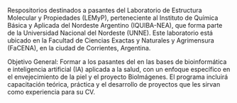 Respositorios destinados a pasantes del Laboratorio de Estructura Molecular y Propiedades (LEMyP), perteneciente al Instituto de Química Básica y Aplicada del Nordeste Argentino (IQUIBA-NEA), que forma parte de la Universidad Nacional del Nordeste (UNNE). Este laboratorio está ubicado en la Facultad de Ciencias Exactas y Naturales y Agrimensura (FaCENA), en la ciudad de Corrientes, Argentina. 

Objetivo General: Formar a los pasantes del  en las bases de bioinformática e inteligencia artificial (IA) aplicada a la salud, con un enfoque específico en el envejecimiento de la piel y el proyecto BioImágenes. El programa incluirá capacitación teórica, práctica y el desarrollo de proyectos que les sirvan como experiencia para su CV.
